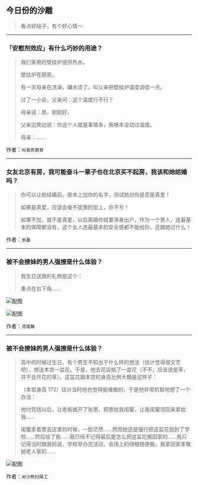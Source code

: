 ## 今日份的沙雕

> 看点好段子，有个好心情～


 
---

### 「安慰剂效应」有什么巧妙的用途？

> 我们家用的壁挂炉提供热水，
> 
> 壁挂炉在厨房。
> 
> 有一天母亲在洗澡，嫌水烫了，叫父亲把壁挂炉温度调低一点。
> 
> 过了一小会，父亲问：这个温度行不行？
> 
> 母亲说：昂，刚刚好。
> 
> 父亲边笑边说：你这个人就是事情多，我根本没动过温度。
> 
> 母亲：……


作者：`叫我奇葩哥`

---

### 女友北京有房，我可能奋斗一辈子也在北京买不起房，我该和她结婚吗？

> 你可以让她结婚前，房本上加你的名字，测试她对你是否是真爱！
> 
> 如果是真爱，应该会毫不犹豫的加上，你不亏！
> 
> 如果不加，就不是真爱，以后离婚你就要净身出户，作为一个男人，连最基本的保障都没有，这个女人连最基本的安全感都不能给你，还跟她过什么！


作者：`余磊`

---

### 被不会撩妹的男人强撩是什么体验？

> 我生日送我的礼物是这个：
> 
> 重点在右下角……



![配图](https://pic3.zhimg.com/v2-df80a5d11740a92a3c4ace8fb9a1fc52_b.jpg)



![配图](https://pic1.zhimg.com/v2-7aed1c52a6d6e14a1077fe5f0ba32aa4_b.jpg)


作者：`鸢尾藤`

---

### 被不会撩妹的男人强撩是什么体验？

> 高中的时候过生日，有个男生不知出于什么样的想法（估计觉得很文艺吧），想送本宫一盆花。于是，他去花店挑了一盆花（不不，应该说是草，并不会开花的草）。这盆花跟本宫的身高比例大概是这样子：
> 
> （本宫身高 172）估计当时他也觉得挺难搬的，于是他非常机智地想了一个办法：
> 
> 他付完钱以后，让老板娘开了张票，把票给我闺蜜，让我闺蜜领回来拿给我……
> 
> 闺蜜拿着票去店里的时候，一脸茫然……然而她还是强行把这盆花抱到了学校……然后给了我……我已经不记得最后是怎么把这盆花搬回家的……我只记得当时跟我妈说，学校举办完活动，会场上的绿植随便搬，我拿回家孝敬她老人家的……



![配图](http://pic3.zhimg.com/70/7289f3889b4495318cb33d56fdcc040e_b.jpg)


作者：`米沙熊扫屎工`
